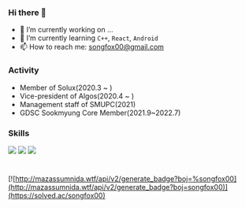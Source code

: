 ### Hi there 👋

- 🔭 I’m currently working on ...
- 🌱 I’m currently learning ```C++```, ```React```, ```Android```
- 📫 How to reach me: songfox00@gmail.com

### Activity
- Member of Solux(2020.3 ~ )
- Vice-president of Algos(2020.4 ~ )
- Management staff of SMUPC(2021)
- GDSC Sookmyung Core Member(2021.9~2022.7)

### Skills
<img src="https://img.shields.io/badge/C-A8B9CC?style=flat-square&logo=C&logoColor=white"/>
<img src="https://img.shields.io/badge/C++-00599C?style=flat-square&logo=C++&logoColor=white"/>
<img src="https://img.shields.io/badge/Node.js-339933?style=flat-square&logo=Node.js&logoColor=white"/>

#
[![http://mazassumnida.wtf/api/v2/generate_badge?boj=%songfox00](http://mazassumnida.wtf/api/v2/generate_badge?boj=songfox00)](https://solved.ac/songfox00)
